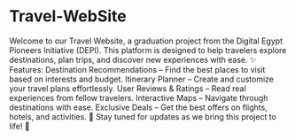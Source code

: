 # Travel-WebSite
 Welcome to our Travel Website, a graduation project from the Digital Egypt Pioneers Initiative (DEPI). This platform is designed to help travelers explore destinations, plan trips, and discover new experiences with ease.  ✨ Features: Destination Recommendations – Find the best places to visit based on interests and budget. Itinerary Planner – Create and customize your travel plans effortlessly. User Reviews & Ratings – Read real experiences from fellow travelers. Interactive Maps – Navigate through destinations with ease. Exclusive Deals – Get the best offers on flights, hotels, and activities. 🔗 Stay tuned for updates as we bring this project to life! 🚀
